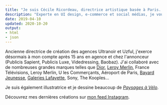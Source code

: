 ```yaml
---
title: "Je suis Cécile Ricordeau, directrice artistique basée à Paris. J’interviens sur l’ensemble de vos besoins en communication on et off line."
description: "Experte en UI design, e-commerce et social médias, je vous accompagne de la stratégie à la conception et jusqu’à la production."
date: 2019-04-10
updated: 2020-10-20
output:
- html
- json
---
```

Ancienne directrice de création des agences Ultranoir et Uzful, j'exerce désormais à mon compte après 15 ans en agence et chez l'annonceur (Publicis Sapient, Publicis Luxe, Videdressing, Baobaz). J'ai collaboré avec de nombreuses grandes marques telles que [Dior](https://www.behance.net/gallery/73040331/dior-backstage), [Leroy Merlin](https://www.behance.net/gallery/74693899/du-cot-de-chez-vous), France Télévisions, Leroy Merlin, U les Commerçants, Aéroport de Paris, [Bayard Jeunesse](https://www.behance.net/gallery/73864429/bayard-jeunesse), [Galeries Lafayette](https://www.behance.net/gallery/74355515/galeries-lafayette), Sony, The Kooples...

Je suis également illustratrice et je dessine beaucoup de [*Paysages à Vélo*](https://www.shop.cecillie.fr).

Découvrez mes dernières créations sur [mon feed Instagram](https://www.instagram.com/cecile.ricordeau/).
